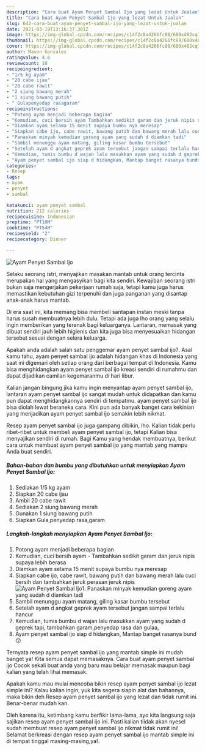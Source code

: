 ```yaml
---
description: "Cara buat Ayam Penyet Sambal Ijo yang lezat Untuk Jualan"
title: "Cara buat Ayam Penyet Sambal Ijo yang lezat Untuk Jualan"
slug: 642-cara-buat-ayam-penyet-sambal-ijo-yang-lezat-untuk-jualan
date: 2021-03-19T13:16:37.301Z
image: https://img-global.cpcdn.com/recipes/c14f2c8a4266fc88/680x482cq70/ayam-penyet-sambal-ijo-foto-resep-utama.jpg
thumbnail: https://img-global.cpcdn.com/recipes/c14f2c8a4266fc88/680x482cq70/ayam-penyet-sambal-ijo-foto-resep-utama.jpg
cover: https://img-global.cpcdn.com/recipes/c14f2c8a4266fc88/680x482cq70/ayam-penyet-sambal-ijo-foto-resep-utama.jpg
author: Mason Gonzales
ratingvalue: 4.6
reviewcount: 10
recipeingredient:
- "1/5 kg ayam"
- "20 cabe ijau"
- "20 cabe rawit"
- "2 siung bawang merah"
- "1 siung bawang putih"
- " Gulapenyedap rasagaram"
recipeinstructions:
- "Potong ayam menjadi beberapa bagian"
- "Kemudian, cuci bersih ayam Tambahkan sedikit garam dan jeruk nipis supaya lebih berasa"
- "Diamkan ayam selama 15 menit supaya bumbu nya meresap"
- "Siapkan cabe ijo, cabe rawit, bawang putih dan bawang merah lalu cuci bersih dan tambahkan jeruk perasan jeruk nipis"
- "Panaskan minyak kemudian goreng ayam yang sudah d diamkan tadi"
- "Sambil menunggu ayam matang, giling kasar bumbu tersebut"
- "Setelah ayam d angkat geprek ayam tersebut jangan sampai terlalu hancur"
- "Kemudian, tumis bumbu d wajan lalu masukkan ayam yang sudah d geprek tapi, tambahkan garam,penyedap rasa dan gulaa,"
- "Ayam penyet sambal ijo siap d hidangkan, Mantap banget rasanya bund😚"
categories:
- Resep
tags:
- ayam
- penyet
- sambal

katakunci: ayam penyet sambal 
nutrition: 212 calories
recipecuisine: Indonesian
preptime: "PT10M"
cooktime: "PT54M"
recipeyield: "2"
recipecategory: Dinner

---
```



![Ayam Penyet Sambal Ijo](https://img-global.cpcdn.com/recipes/c14f2c8a4266fc88/680x482cq70/ayam-penyet-sambal-ijo-foto-resep-utama.jpg)

Selaku seorang istri, menyajikan masakan mantab untuk orang tercinta merupakan hal yang mengasyikan bagi kita sendiri. Kewajiban seorang istri bukan saja mengerjakan pekerjaan rumah saja, tetapi kamu juga harus memastikan kebutuhan gizi terpenuhi dan juga panganan yang disantap anak-anak harus mantab.

Di era  saat ini, kita memang bisa membeli santapan instan meski tanpa harus susah membuatnya lebih dulu. Tetapi ada juga lho orang yang selalu ingin memberikan yang terenak bagi keluarganya. Lantaran, memasak yang dibuat sendiri jauh lebih higienis dan kita juga bisa menyesuaikan hidangan tersebut sesuai dengan selera keluarga. 



Apakah anda adalah salah satu penggemar ayam penyet sambal ijo?. Asal kamu tahu, ayam penyet sambal ijo adalah hidangan khas di Indonesia yang saat ini digemari oleh setiap orang dari berbagai tempat di Indonesia. Kamu bisa menghidangkan ayam penyet sambal ijo kreasi sendiri di rumahmu dan dapat dijadikan camilan kegemaranmu di hari libur.

Kalian jangan bingung jika kamu ingin menyantap ayam penyet sambal ijo, lantaran ayam penyet sambal ijo sangat mudah untuk didapatkan dan kamu pun dapat menghidangkannya sendiri di tempatmu. ayam penyet sambal ijo bisa diolah lewat beraneka cara. Kini pun ada banyak banget cara kekinian yang menjadikan ayam penyet sambal ijo semakin lebih nikmat.

Resep ayam penyet sambal ijo juga gampang dibikin, lho. Kalian tidak perlu ribet-ribet untuk membeli ayam penyet sambal ijo, tetapi Kalian bisa menyajikan sendiri di rumah. Bagi Kamu yang hendak membuatnya, berikut cara untuk membuat ayam penyet sambal ijo yang mantab yang mampu Anda buat sendiri.

<!--inarticleads1-->

##### Bahan-bahan dan bumbu yang dibutuhkan untuk menyiapkan Ayam Penyet Sambal Ijo:

1. Sediakan 1/5 kg ayam
1. Siapkan 20 cabe ijau
1. Ambil 20 cabe rawit
1. Sediakan 2 siung bawang merah
1. Gunakan 1 siung bawang putih
1. Siapkan  Gula,penyedap rasa,garam




<!--inarticleads2-->

##### Langkah-langkah menyiapkan Ayam Penyet Sambal Ijo:

1. Potong ayam menjadi beberapa bagian
1. Kemudian, cuci bersih ayam - Tambahkan sedikit garam dan jeruk nipis supaya lebih berasa
1. Diamkan ayam selama 15 menit supaya bumbu nya meresap
1. Siapkan cabe ijo, cabe rawit, bawang putih dan bawang merah lalu cuci bersih dan tambahkan jeruk perasan jeruk nipis
<img src="https://img-global.cpcdn.com/steps/b8638db22aa40f70/160x128cq70/ayam-penyet-sambal-ijo-langkah-memasak-4-foto.jpg" alt="Ayam Penyet Sambal Ijo">1. Panaskan minyak kemudian goreng ayam yang sudah d diamkan tadi
1. Sambil menunggu ayam matang, giling kasar bumbu tersebut
1. Setelah ayam d angkat geprek ayam tersebut jangan sampai terlalu hancur
1. Kemudian, tumis bumbu d wajan lalu masukkan ayam yang sudah d geprek tapi, tambahkan garam,penyedap rasa dan gulaa,
1. Ayam penyet sambal ijo siap d hidangkan, Mantap banget rasanya bund😚




Ternyata resep ayam penyet sambal ijo yang mantab simple ini mudah banget ya! Kita semua dapat memasaknya. Cara buat ayam penyet sambal ijo Cocok sekali buat anda yang baru mau belajar memasak maupun bagi kalian yang telah lihai memasak.

Apakah kamu mau mulai mencoba bikin resep ayam penyet sambal ijo lezat simple ini? Kalau kalian ingin, yuk kita segera siapin alat dan bahannya, maka bikin deh Resep ayam penyet sambal ijo yang lezat dan tidak rumit ini. Benar-benar mudah kan. 

Oleh karena itu, ketimbang kamu berfikir lama-lama, ayo kita langsung saja sajikan resep ayam penyet sambal ijo ini. Pasti kalian tiidak akan nyesel sudah membuat resep ayam penyet sambal ijo nikmat tidak rumit ini! Selamat berkreasi dengan resep ayam penyet sambal ijo mantab simple ini di tempat tinggal masing-masing,ya!.

